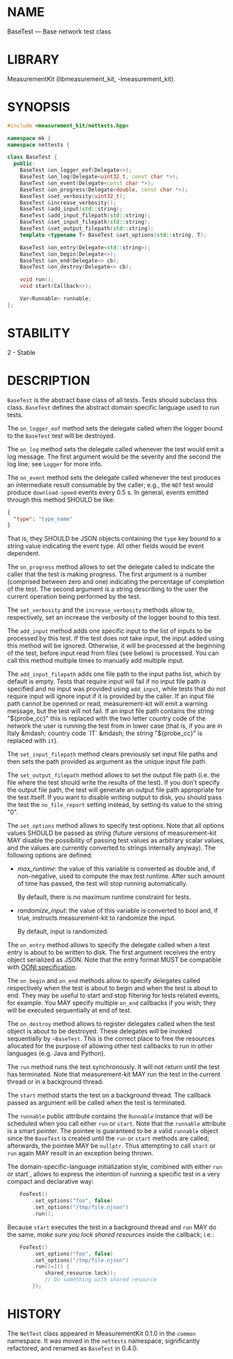 # NAME
BaseTest &mdash; Base network test class

# LIBRARY
MeasurementKit (libmeasurement_kit, -lmeasurement_kit).

# SYNOPSIS

```C++
#include <measurement_kit/nettests.hpp>

namespace mk {
namespace nettests {

class BaseTest {
  public:
    BaseTest &on_logger_eof(Delegate<>);
    BaseTest &on_log(Delegate<uint32_t, const char *>);
    BaseTest &on_event(Delegate<const char *>);
    BaseTest &on_progress(Delegate<double, const char *>);
    BaseTest &set_verbosity(uint32_t);
    BaseTest &increase_verbosity();
    BaseTest &add_input(std::string);
    BaseTest &add_input_filepath(std::string);
    BaseTest &set_input_filepath(std::string);
    BaseTest &set_output_filepath(std::string);
    template <typename T> BaseTest &set_options(std::string, T);

    BaseTest &on_entry(Delegate<std::string>);
    BaseTest &on_begin(Delegate<>);
    BaseTest &on_end(Delegate<> cb);
    BaseTest &on_destroy(Delegate<> cb);

    void run();
    void start(Callback<>);

    Var<Runnable> runnable;
};

```

# STABILITY

2 - Stable

# DESCRIPTION

`BaseTest` is the abstract base class of all tests. Tests should
subclass this class. `BaseTest` defines the abstract domain specific
language used to run tests.

The `on_logger_eof` method sets the delegate called when the logger
bound to the `BaseTest` test will be destroyed.

The `on_log` method sets the delegate called whenever the test
would emit a log message. The first argument would be the severity
and the second the log line; see `Logger` for more info.

The `on_event` method sets the delegate called whenever the test
produces an intermediate result consumable by the caller; e.g., the
`NDT` test would produce `download-speed` events every 0.5 s. In
general, events emitted through this method SHOULD be like:

```JSON
{
  "type": "type_name"
}
```

That is, they SHOULD be JSON objects containing the `type` key bound
to a string value indicating the event type. All other fields would
be event dependent.

The `on_progress` method allows to set the delegate called to indicate
the caller that the test is making progress. The first argument is a
number (comprised between zero and one) indicating the percentage of
completion of the test. The second argument is a string describing to
the user the current operation being performed by the test.

The `set_verbosity` and the `increase_verbosity` methods allow to,
respectively, set an increase the verbosity of the logger bound to
this test.

The `add_input` method adds one specific input to the list of inputs to
be processed by this test. If the test does not take input, the input added
using this method will be ignored. Otherwise, it will be processed at the
beginning of the test, before input read from files (see below) is processed.
You can call this method multiple times to manually add multiple input.

The `add_input_filepath` adds one file path to the input paths list, which
by default is empty. Tests that require input will fail if no input file
path is specified and no input was provided using `add_input`,
while tests that do not require input will ignore input
if it is provided by the caller. If an input file path cannot be openned
or read, measurement-kit will emit a warning message, but the test will not
fail. If an input file path contains the string "${probe_cc}" this is
replaced with the two letter country code of the network the user is running
the test from in lower case (that is, if you are in Italy &mdash; country
code `IT` &mdash; the string "${probe_cc}" is replaced with `it`).

The `set_input_filepath` method clears previously set input file paths
and then sets the path provided as argument as the unique input file path.

The `set_output_filepath` method allows to set the output file path (i.e.
the file where the test should write the results of the test). If you don't
specify the output file path, the test will generate an output file path
appropriate for the test itself. If you want to disable writing output to
disk, you should pass the test the `no_file_report` setting instead, by
setting its value to the string "0".

The `set_options` method allows to specify test options. Note that
all options values SHOULD be passed as string (future versions of
measurement-kit MAY disable the possibility of passing test values
as arbitrary scalar values, and the values are currently converted
to strings internally anyway). The following options are defined:

- *max_runtime*: the value of this variable is converted as double
  and, if non-negative, used to compute the max test runtime. After such
  amount of time has passed, the test will stop running automatically.

  By default, there is no maximum runtime constraint for tests.

- *randomize_input*: the value of this variable is converted to bool
  and, if true, instructs measurement-kit to randomize the input.

  By default, input is randomized.

The `on_entry` method allows to specify the delegate called when
a test entry is about to be written to disk. The first argument
receives the entry object serialized as JSON. Note that the entry
format MUST be compatible with [OONI specification](https://github.com/TheTorProject/ooni-spec/tree/master/data-formats).

The `on_begin` and `on_end` methods allow to specify delegates called
respectively when the test is about to begin and when the test is about
to end. They may be useful to start and stop filtering for tests
related events, for example. You MAY specify multiple `on_end` callbacks
if you wish; they will be executed sequentially at end of test.

The `on_destroy` method allows to register delegates called when the
test object is about to be destroyed. These delegates will be invoked
sequentially by `~BaseTest`. This is the correct place to free the
resources allocated for the purpose of allowing other test callbacks
to run in other languages (e.g. Java and Python).

The `run` method runs the test synchronously. It will not return until
the test has terminated. Note that measurement-kit MAY run the test
in the current thread or in a background thread.

The `start` method starts the test on a background thread. The callback
passed as argument will be called when the test is terminated.

The `runnable` public attribute contains the `Runnable` instance that
will be scheduled when you call either `run` or `start`. Note that the
`runnable` attribute is a smart pointer. The pointee is guaranteed to
be a valid `runnable` object since the `BaseTest` is created until the
`run` or `start` methods are called; afterwards, the pointee MAY be
`nullptr`. Thus attempting to call `start` or `run` again MAY result
in an exception being thrown.

The domain-specific-language initialization style, combined with either `run`
or start`, allows to express the intention of running a specific test
in a very compact and declarative way:

```C++
    FooTest()
        .set_options("foo", false)
        .set_options("/tmp/file.njson")
        .run();
```

Because `start` executes the test in a background thread and `run` MAY do
the same, *make sure you lock shared resources* inside the callback; i.e.:

```C++
    FooTest()
        .set_options("foo", false)
        .set_options("/tmp/file.njson")
        .run([=]() {
            shared_resource.lock();
            // Do something with shared resource
        });
```

# HISTORY

The `NetTest` class appeared in MeasurementKit 0.1.0 in the `common`
namespace. It was moved in the `nettests` namespace, significantly
refactored, and renamed as `BaseTest` in 0.4.0.
